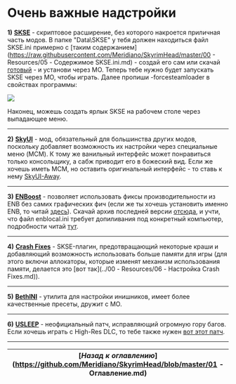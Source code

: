 # Очень важные надстройки

**1)** [**SKSE**](http://skse.silverlock.org/) - скриптовое расширение, без которого накроется приличная часть модов. В папке "Data\SKSE" у тебя должен находиться файл SKSE.ini примерно с [таким содержанием](https://raw.githubusercontent.com/Meridiano/SkyrimHead/master/00 - Resources/05 - Содержимое SKSE.ini.md) - создай его сам или скачай [готовый](http://www.nexusmods.com/skyrim/mods/51038/) - и установи через МО. Теперь тебе нужно будет запускать SKSE через МО, чтобы играть. Далее пропиши -forcesteamloader в свойствах программы:

![](http://i.imgur.com/AfdZLFu.png)

Наконец, можешь создать ярлык SKSE на рабочем столе через выпадающее меню.

------

**2)** [**SkyUI**](http://www.nexusmods.com/skyrim/mods/3863/) - мод, обязательный для большинства других модов, поскольку добавляет возможность их настройки через специальные меню (MCM). К тому же ванильный интерфейс может понравиться только консольщику, а сабж приводит его в божеский вид. Если же хочешь иметь МСМ, но оставить оригинальный интерфейс - то ставь к нему [SkyUI-Away](http://www.nexusmods.com/skyrim/mods/29440/).

------

**3)** [**ENBoost**](http://www.nexusmods.com/skyrim/mods/73618/) - позволяет использовать фиксы производительности из ENB без самих графических фич (если же ты хочешь установить именно ENB, то читай [здесь](http://wiki.step-project.com/Guide:ENB)). Скачай архив последней версии [отсюда](http://enbdev.com/download_mod_tesskyrim.html), и учти, что файл enblocal.ini требует допиливания под конкретный компьютер, подробности читай [тут](http://wiki.step-project.com/ENBoost).

------

**4)** [**Crash Fixes**](http://www.nexusmods.com/skyrim/mods/72725/) - SKSE-плагин, предотвращающий некоторые краши и добавляющий возможность использовать больше памяти для игры (для этого включи аллокаторы, которые изменят механизм использования памяти, делается это [вот так](../00 - Resources/06 - Настройка Crash Fixes.md)).

------

**5)** [**BethINI**](http://www.nexusmods.com/skyrim/mods/69787/) - утилита для настройки инишников, имеет более качественные пресеты, дружит с МО.

------

**6)** [**USLEEP**](http://www.nexusmods.com/skyrim/mods/71214/) - неофициальный патч, исправляющий огромную гору багов. Если хочешь играть с High-Res DLC, то тебе также нужен [вот этот патч](http://www.nexusmods.com/skyrim/mods/31255/).

------

|[*Назад к оглавлению*](https://github.com/Meridiano/SkyrimHead/blob/master/01 - Оглавление.md)|
|:---:|
